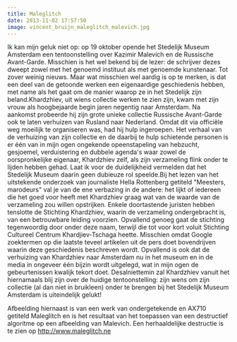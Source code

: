 ```yaml
---
title: Maleglitch
date: 2013-11-02 17:57:50
image: vincent_bruijn_maleglitch_malevich.jpg
---
```


Ik kan mijn geluk niet op: op 19 oktober opende het Stedelijk Museum Amsterdam een tentoonstelling over Kazimir Malevich en de Russische Avant-Garde. Misschien is het wel bekend bij de lezer: de schrijver dezes dweept zowel met het genoemd instituut als met genoemde kunstenaar. Tot zover weinig nieuws. Maar wat misschien wel aardig is op te merken, is dat een deel van de getoonde werken een eigenaardige geschiedenis hebben, met name als het gaat om de manier waarop ze in het Stedelijk zijn beland.Khardzhiev, uit wiens collectie werken te zien zijn, kwam met zijn vrouw als hoogbejaarde begin jaren negentig naar Amsterdam. Na aankomst probeerde hij zijn grote unieke collectie Russische Avant-Garde ook te laten verhuizen van Rusland naar Nederland. Omdat dit via officiële weg moeilijk te organiseren was, had hij hulp ingeroepen. Het verhaal van de verhuizing van zijn collectie en de daarbij te hulp schietende personen is er één van in mijn ogen ongekende opeenstapeling van hebzucht, gesjoemel, verduistering en dubbele agenda's waar zowel de oorspronkelijke eigenaar, Khardzhiev zelf, als zijn verzameling flink onder te lijden hebben gehad. Laat ik voor de duidelijkheid vermelden dat het Stedelijk Museum daarin geen dubieuze rol speelde.Bij het lezen van het uitstekende onderzoek van journaliste Hella Rottenberg getiteld "Meesters, marodeurs" val je van de ene verbazing in de andere: het lijkt of iedereen die het goed voor heeft met Khardzhiev graag wat van de waarde van de verzameling zou willen opstrijken. Enkele doortastende juristen hebben tenslotte de Stichting Khardzhiev, waarin de verzameling ondergebracht is, van een betrouwbare leiding voorzien. Opvallend genoeg gaat de stichting tegenwoordig door onder deze naam, terwijl die tot voor kort voluit Stichting Cultureel Centrum Khardjiev-Tschaga heette. Misschien omdat Google zoektermen op die laatste teveel artikelen uit de pers doet bovendrijven waarin deze geschiedenis beschreven wordt. Opvallend is ook dat de verhuizing van Khardzhiev naar Amsterdam nu in het museum en in de media in ongeveer één bijzin wordt uitgelegd, wat in mijn ogen de gebeurtenissen kwalijk tekort doet. Desalniettemin zal Khardzhiev vanuit het hiernamaals blij zijn over de huidige tentoonstelling: zijn wens om zijn collectie (al dan niet in bruikleen) onder te brengen bij het Stedelijk Museum Amsterdam is uiteindelijk gelukt!

Afbeelding hiernaast is van een werk van ondergetekende en AX710 getiteld Maleglitch en is het resultaat van het toepassen van een destructief algoritme op een afbeelding van Malevich. Een herhaaldelijke destructie is te zien op http://www.maleglitch.ne
